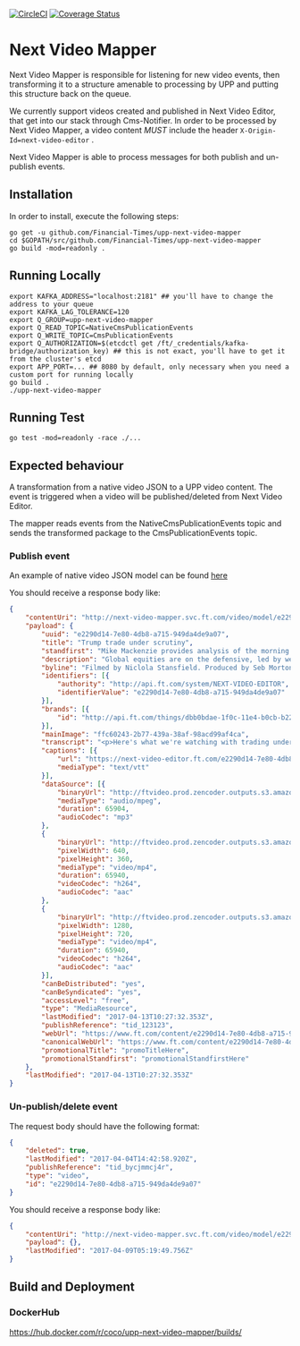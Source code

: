 [![CircleCI](https://circleci.com/gh/Financial-Times/upp-next-video-mapper.svg?style=svg)](https://circleci.com/gh/Financial-Times/upp-next-video-mapper)
[![Coverage Status](https://coveralls.io/repos/github/Financial-Times/next-video-mapper/badge.svg?branch=master)](https://coveralls.io/github/Financial-Times/next-video-mapper?branch=master)

# Next Video Mapper
Next Video Mapper is responsible for listening for new video events, then transforming it to a structure amenable to processing by UPP and putting this structure back on the queue.

We currently support videos created and published in Next Video Editor, that get into our stack through Cms-Notifier. In order to be processed by Next Video Mapper, a video content *MUST* include the header `X-Origin-Id=next-video-editor` .

Next Video Mapper is able to process messages for both publish and un-publish events.

## Installation
In order to install, execute the following steps:
```
go get -u github.com/Financial-Times/upp-next-video-mapper
cd $GOPATH/src/github.com/Financial-Times/upp-next-video-mapper
go build -mod=readonly .
```

## Running Locally

```
export KAFKA_ADDRESS="localhost:2181" ## you'll have to change the address to your queue
export KAFKA_LAG_TOLERANCE=120
export Q_GROUP=upp-next-video-mapper
export Q_READ_TOPIC=NativeCmsPublicationEvents
export Q_WRITE_TOPIC=CmsPublicationEvents
export Q_AUTHORIZATION=$(etcdctl get /ft/_credentials/kafka-bridge/authorization_key) ## this is not exact, you'll have to get it from the cluster's etcd
export APP_PORT=... ## 8080 by default, only necessary when you need a custom port for running locally 
go build .
./upp-next-video-mapper
```

## Running Test

```
go test -mod=readonly -race ./...
```

## Expected behaviour 

A transformation from a native video JSON to a UPP video content. The event is triggered when a video will be published/deleted from Next Video Editor.

The mapper reads events from the NativeCmsPublicationEvents topic and sends the transformed package to the CmsPublicationEvents topic. 

### Publish event

An example of native video JSON model can be found [here](https://gist.github.com/tosan88/580a10da0b5ef3df0a89d40acfe957c7) 

You should receive a response body like:

```json
{
    "contentUri": "http://next-video-mapper.svc.ft.com/video/model/e2290d14-7e80-4db8-a715-949da4de9a07",
    "payload": {
        "uuid": "e2290d14-7e80-4db8-a715-949da4de9a07",
        "title": "Trump trade under scrutiny",
        "standfirst": "Mike Mackenzie provides analysis of the morning's market news",
        "description": "Global equities are on the defensive, led by weaker commodities and financials as investors scrutinise the viability of the Trump trade. The FT's Mike Mackenzie reports.",
        "byline": "Filmed by Niclola Stansfield. Produced by Seb Morton-Clark.",
        "identifiers": [{
            "authority": "http://api.ft.com/system/NEXT-VIDEO-EDITOR",
            "identifierValue": "e2290d14-7e80-4db8-a715-949da4de9a07"
        }],
        "brands": [{
            "id": "http://api.ft.com/things/dbb0bdae-1f0c-11e4-b0cb-b2227cce2b54"
        }],
        "mainImage": "ffc60243-2b77-439a-38af-98acd99af4ca",
        "transcript": "<p>Here's what we're watching with trading underway in London. Global equities under pressure led by weaker commodities and financials as investors scrutinise the viability of the Trump trade. The dollar is weaker. Havens like yen, gold, and government bonds finding buyers. </p><p>As the dust settles over the failure to replace Obamacare, focus now on whether tax reform and other fiscal measures will eventuate. This is where the rubber meets the road for the Trump trade. High flying equity markets had been underpinned by the promise of big tax cuts and fiscal stimulus. And Wall Street is souring. </p><p>One big beneficiary of lower corporate taxes under Trump are small caps. They are now down 2 and 1/2% for the year. While the sector is still much higher since November, this is a key market barometer of prospects for the Trump trade. </p><p>Now while many still think some measure of tax reform or spending will eventuate, markets are very wary, namely of the risk that Congress and the Trump administration fail to reach agreement on legislation, that unlike health care reform, matters a great deal more to investors. </p><p>[MUSIC PLAYING] </p>",
        "captions": [{
            "url": "https://next-video-editor.ft.com/e2290d14-7e80-4db8-a715-949da4de9a07.vtt",
            "mediaType": "text/vtt"
        }],
        "dataSource": [{
            "binaryUrl": "http://ftvideo.prod.zencoder.outputs.s3.amazonaws.com/e2290d14-7e80-4db8-a715-949da4de9a07/0x0.mp3",
            "mediaType": "audio/mpeg",
            "duration": 65904,
            "audioCodec": "mp3"
        },
        {
            "binaryUrl": "http://ftvideo.prod.zencoder.outputs.s3.amazonaws.com/e2290d14-7e80-4db8-a715-949da4de9a07/640x360.mp4",
            "pixelWidth": 640,
            "pixelHeight": 360,
            "mediaType": "video/mp4",
            "duration": 65940,
            "videoCodec": "h264",
            "audioCodec": "aac"
        },
        {
            "binaryUrl": "http://ftvideo.prod.zencoder.outputs.s3.amazonaws.com/e2290d14-7e80-4db8-a715-949da4de9a07/1280x720.mp4",
            "pixelWidth": 1280,
            "pixelHeight": 720,
            "mediaType": "video/mp4",
            "duration": 65940,
            "videoCodec": "h264",
            "audioCodec": "aac"
        }],
        "canBeDistributed": "yes",
        "canBeSyndicated": "yes",
        "accessLevel": "free",
        "type": "MediaResource",
        "lastModified": "2017-04-13T10:27:32.353Z",
        "publishReference": "tid_123123",
        "webUrl": "https://www.ft.com/content/e2290d14-7e80-4db8-a715-949da4de9a07",
        "canonicalWebUrl": "https://www.ft.com/content/e2290d14-7e80-4db8-a715-949da4de9a07",
        "promotionalTitle": "promoTitleHere",
        "promotionalStandfirst": "promotionalStandfirstHere"
    },
    "lastModified": "2017-04-13T10:27:32.353Z"
}
```

### Un-publish/delete event
The request body should have the following format:
```json
{
    "deleted": true,
    "lastModified": "2017-04-04T14:42:58.920Z",
    "publishReference": "tid_bycjmmcj4r",
    "type": "video",
    "id": "e2290d14-7e80-4db8-a715-949da4de9a07"
}
```

You should receive a response body like:
```json 
{
    "contentUri": "http://next-video-mapper.svc.ft.com/video/model/e2290d14-7e80-4db8-a715-949da4de9a07",
    "payload": {},
    "lastModified": "2017-04-09T05:19:49.756Z"
}
```

## Build and Deployment

### DockerHub

https://hub.docker.com/r/coco/upp-next-video-mapper/builds/
